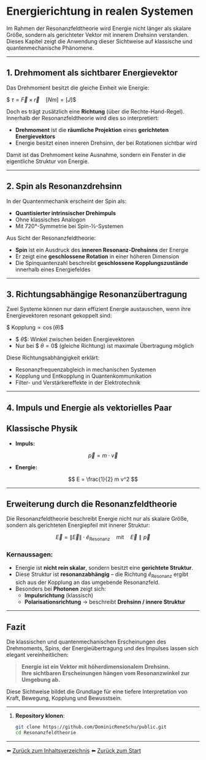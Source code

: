 # Energierichtung in realen Systemen

Im Rahmen der Resonanzfeldtheorie wird Energie nicht länger als skalare Größe, sondern als gerichteter Vektor mit innerem Drehsinn verstanden. Dieses Kapitel zeigt die Anwendung dieser Sichtweise auf klassische und quantenmechanische Phänomene.

---

## 1. Drehmoment als sichtbarer Energievektor

Das Drehmoment besitzt die gleiche Einheit wie Energie:

$$\
\tau = \vec{F} \times \vec{r} \quad [Nm] = [J]
\$$

Doch es trägt zusätzlich eine **Richtung** (über die Rechte-Hand-Regel). Innerhalb der Resonanzfeldtheorie wird dies so interpretiert:

- **Drehmoment** ist die **räumliche Projektion** eines **gerichteten Energievektors**
- Energie besitzt einen inneren Drehsinn, der bei Rotationen sichtbar wird

Damit ist das Drehmoment keine Ausnahme, sondern ein Fenster in die eigentliche Struktur von Energie.

---

## 2. Spin als Resonanzdrehsinn

In der Quantenmechanik erscheint der Spin als:

- **Quantisierter intrinsischer Drehimpuls**
- Ohne klassisches Analogon
- Mit 720°-Symmetrie bei Spin-½-Systemen

Aus Sicht der Resonanzfeldtheorie:

- **Spin** ist ein Ausdruck des **inneren Resonanz-Drehsinns** der Energie
- Er zeigt eine **geschlossene Rotation** in einer höheren Dimension
- Die Spinquantenzahl beschreibt **geschlossene Kopplungszustände** innerhalb eines Energiefeldes

---

## 3. Richtungsabhängige Resonanzübertragung

Zwei Systeme können nur dann effizient Energie austauschen, wenn ihre Energievektoren resonant gekoppelt sind:

$$\
\text{Kopplung} \propto \cos(\theta)
\$$

- $$\ \theta \$$: Winkel zwischen beiden Energievektoren
- Nur bei $$\ \theta = 0 \$$ (gleiche Richtung) ist maximale Übertragung möglich

Diese Richtungsabhängigkeit erklärt:

- Resonanzfrequenzabgleich in mechanischen Systemen
- Kopplung und Entkopplung in Quantenkommunikation
- Filter- und Verstärkereffekte in der Elektrotechnik

---

## 4. Impuls und Energie als vektorielles Paar

## Klassische Physik

- **Impuls:**  

$$
\vec{p} = m \cdot \vec{v}
$$

- **Energie:**  

$$
E = \frac{1}{2} m v^2
$$

---

## Erweiterung durch die Resonanzfeldtheorie

Die Resonanzfeldtheorie beschreibt Energie nicht nur als skalare Größe, sondern als gerichteten Energiepfeil mit innerer Struktur:

$$
\vec{E} = \lVert \vec{E} \rVert \cdot \hat{e}_\text{Resonanz} \quad \text{mit} \quad \vec{E} \parallel \vec{p}
$$

### Kernaussagen:

- Energie ist **nicht rein skalar**, sondern besitzt eine **gerichtete Struktur**.
- Diese Struktur ist **resonanzabhängig** – die Richtung $\hat{e}_\text{Resonanz}$ ergibt sich aus der Kopplung an das umgebende Resonanzfeld.
- Besonders bei **Photonen** zeigt sich:
  - **Impulsrichtung** (klassisch)
  - **Polarisationsrichtung** → beschreibt **Drehsinn / innere Struktur**


---

## Fazit

Die klassischen und quantenmechanischen Erscheinungen des Drehmoments, Spins, der Energieübertragung und des Impulses lassen sich elegant vereinheitlichen:

> **Energie ist ein Vektor mit höherdimensionalem Drehsinn.**  
> **Ihre sichtbaren Erscheinungen hängen vom Resonanzwinkel zur Umgebung ab.**

Diese Sichtweise bildet die Grundlage für eine tiefere Interpretation von Kraft, Bewegung, Kopplung und Bewusstsein.

---


1. **Repository klonen**:  
   ```bash
   git clone https://github.com/DominicReneSchu/public.git
   cd Resonanzfeldtheorie
   ```
---


⬅️ [Zurück zum Inhaltsverzeichnis](README.md)
⬅️ [Zurück zum Start](../README.md)